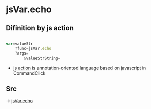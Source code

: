 # jsVar.echo

## Difinition by js action

```js.js

var=valueStr
	?func=jsVar.echo
	?args=
		&valueStrString=
```

- [js action](#) is annotation-oriented language based on javascript in CommandClick

## Src

-> [jsVar.echo](https://github.com/puutaro/CommandClick/blob/master/app/src/main/java/com/puutaro/commandclick/fragment_lib/terminal_fragment/js_interface/JsVar.kt#L10)


